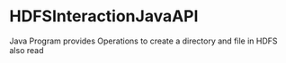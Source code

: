 # HDFSInteractionJavaAPI

Java Program provides Operations to create a directory and file in HDFS also read 

